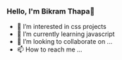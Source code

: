 ### Hello, I'm Bikram Thapa👋

- 👀 I’m interested in css projects
- 🌱 I’m currently learning javascript
- 💞️ I’m looking to collaborate on ...
- 📫 How to reach me ...
